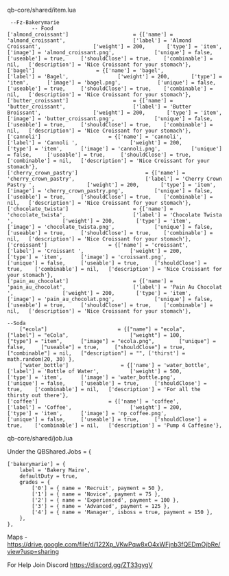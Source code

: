 qb-core/shared/item.lua

	 --Fz-Bakerymarie
			-- Food
	['almond_croissant'] 				 	 = {['name'] = 'almond_croissant', 			  	  		['label'] = 'Almond Croissant', 				['weight'] = 200, 		['type'] = 'item', 		['image'] = 'almond_croissant.png', 			['unique'] = false, 	['useable'] = true, 	['shouldClose'] = true,	   ['combinable'] = nil,   ['description'] = 'Nice Croissant for your stomach'},
	['bagel'] 				 	 = {['name'] = 'bagel', 			  	  		['label'] = 'Bagel', 				['weight'] = 200, 		['type'] = 'item', 		['image'] = 'bagel.png', 			['unique'] = false, 	['useable'] = true, 	['shouldClose'] = true,	   ['combinable'] = nil,   ['description'] = 'Nice Croissant for your stomach'},
	['butter_croissant'] 				 	 = {['name'] = 'butter_croissant', 			  	  		['label'] = 'Butter Broissant', 				['weight'] = 200, 		['type'] = 'item', 		['image'] = 'butter_croissant.png', 			['unique'] = false, 	['useable'] = true, 	['shouldClose'] = true,	   ['combinable'] = nil,   ['description'] = 'Nice Croissant for your stomach'},
	['cannoli'] 				 	 = {['name'] = 'cannoli', 			  	  		['label'] = 'Cannoli ', 				['weight'] = 200, 		['type'] = 'item', 		['image'] = 'cannoli.png', 			['unique'] = false, 	['useable'] = true, 	['shouldClose'] = true,	   ['combinable'] = nil,   ['description'] = 'Nice Croissant for your stomach'},
	['cherry_crown_pastry'] 				 	 = {['name'] = 'cherry_crown_pastry', 			  	  		['label'] = 'Cherry Crown Pastry ', 				['weight'] = 200, 		['type'] = 'item', 		['image'] = 'cherry_crown_pastry.png', 			['unique'] = false, 	['useable'] = true, 	['shouldClose'] = true,	   ['combinable'] = nil,   ['description'] = 'Nice Croissant for your stomach'},
	['chocolate_twista'] 				 	 = {['name'] = 'chocolate_twista', 			  	  		['label'] = 'Chocolate Twista ', 				['weight'] = 200, 		['type'] = 'item', 		['image'] = 'chocolate_twista.png', 			['unique'] = false, 	['useable'] = true, 	['shouldClose'] = true,	   ['combinable'] = nil,   ['description'] = 'Nice Croissant for your stomach'},
	['croissant'] 				 	 = {['name'] = 'croissant', 			  	  		['label'] = 'Croissant ', 				['weight'] = 200, 		['type'] = 'item', 		['image'] = 'croissant.png', 			['unique'] = false, 	['useable'] = true, 	['shouldClose'] = true,	   ['combinable'] = nil,   ['description'] = 'Nice Croissant for your stomach'},
	['pain_au_chocolat'] 				 	 = {['name'] = 'pain_au_chocolat', 			  	  		['label'] = 'Pain Au Chocolat ', 				['weight'] = 200, 		['type'] = 'item', 		['image'] = 'pain_au_chocolat.png', 			['unique'] = false, 	['useable'] = true, 	['shouldClose'] = true,	   ['combinable'] = nil,   ['description'] = 'Nice Croissant for your stomach'},

	--Soda
		["ecola"] 						= {["name"] = "ecola",  	    	 		["label"] = "eCola",		 			["weight"] = 100, 		["type"] = "item", 		["image"] = "ecola.png", 		["unique"] = false, 	["useable"] = true, 	["shouldClose"] = true,   	["combinable"] = nil,   ["description"] = "", ['thirst'] = math.random(20, 30) },
		['water_bottle'] 				 = {['name'] = 'water_bottle', 			  	  	['label'] = 'Bottle of Water', 			['weight'] = 500, 		['type'] = 'item', 		['image'] = 'water_bottle.png', 		['unique'] = false, 	['useable'] = true, 	['shouldClose'] = true,	   ['combinable'] = nil,   ['description'] = 'For all the thirsty out there'},
	['coffee'] 				 		 = {['name'] = 'coffee', 			  	  		['label'] = 'Coffee', 					['weight'] = 200, 		['type'] = 'item', 		['image'] = 'np_coffee.png', 				['unique'] = false, 	['useable'] = true, 	['shouldClose'] = true,	   ['combinable'] = nil,   ['description'] = 'Pump 4 Caffeine'},


qb-core/shared/job.lua

Under the QBShared.Jobs = {

	['bakerymarie'] = {
		label = 'Bakery Maire',
		defaultDuty = true,
		grades = {
            ['0'] = { name = 'Recruit', payment = 50 },
			['1'] = { name = 'Novice', payment = 75 },
			['2'] = { name = 'Experienced', payment = 100 },
			['3'] = { name = 'Advanced', payment = 125 },
			['4'] = { name = 'Manager', isboss = true, payment = 150 },
        },
	},
Maps - https://drive.google.com/file/d/122Xp_VKwPqw8xO4xWFjnb3fQEDmOjbRe/view?usp=sharing


For Help Join Discord https://discord.gg/ZT33gygV
